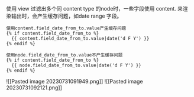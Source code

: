 使用 view 过滤出多个同 content type 的node时，一些字段使用 content. 来渲染输出时，会产生缓存问题，如date range 字段。
```twig
使用content.field_date_from_to.value产生缓存问题
{% if content.field_date_from_to %}  
  {{ content.field_date_from_to.value|date('d F Y') }}  
{% endif %}

使用node.field_date_from_to.value不产生缓存问题
{% if content.field_date_from_to %}  
  {{ node.field_date_from_to.value|date('d F Y') }}  
{% endif %}
```
![[Pasted image 20230731091949.png]]
![[Pasted image 20230731092121.png]]

